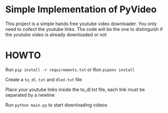 # Simple Implementation of PyVideo

This project is a simple hands free youtube video downloader. You only need to collect the youtube links. The code will be the one to distinguish if the youtube video is already downloaded or not

# HOWTO

Run `pip install -r requirements.txt` 
or
Run `pipenv install`

Create a `to_dl.txt` and `dled.txt` file

Place your youtube links inside the to_dl.txt file, each link must be separated by a newline

Run `python main.py` to start downloading videos
